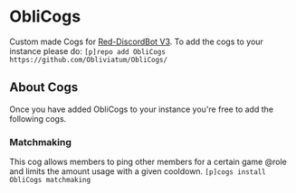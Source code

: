 # ObliCogs
Custom made Cogs for [Red-DiscordBot V3](https://github.com/Cog-Creators/Red-DiscordBot/tree/V3/develop).
To add the cogs to your instance please do: `[p]repo add ObliCogs https://github.com/Obliviatum/ObliCogs/`

## About Cogs
Once you have added ObliCogs to your instance you're free to add the following cogs.

### Matchmaking
This cog allows members to ping other members for a certain game @role and limits the amount usage with a given cooldown.
`[p]cogs install ObliCogs matchmaking`
